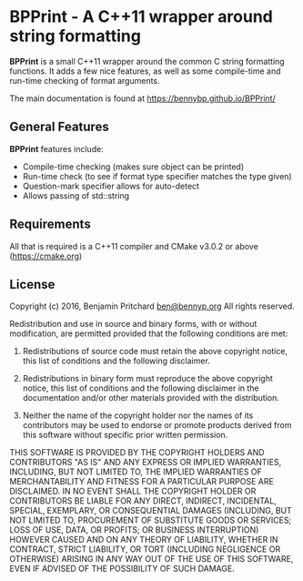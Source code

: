 # BPPrint - A C++11 wrapper around string formatting

**BPPrint** is a small C++11 wrapper around the common C string formatting functions.
It adds a few nice features, as well as some compile-time and run-time
checking of format arguments.

The main documentation is found at https://bennybp.github.io/BPPrint/

## General Features

**BPPrint** features include:

- Compile-time checking (makes sure object can be printed)
- Run-time check (to see if format type specifier matches the type given)
- Question-mark specifier allows for auto-detect
- Allows passing of std::string

## Requirements

All that is required is a C++11 compiler and CMake v3.0.2 or above
(https://cmake.org)


## License

Copyright (c) 2016, Benjamin Pritchard <ben@bennyp.org>
All rights reserved.

Redistribution and use in source and binary forms, with or without
modification, are permitted provided that the following conditions
are met:

1. Redistributions of source code must retain the above copyright notice,
this list of conditions and the following disclaimer.

2. Redistributions in binary form must reproduce the above copyright
notice, this list of conditions and the following disclaimer in the
documentation and/or other materials provided with the distribution.

3. Neither the name of the copyright holder nor the names of its
contributors may be used to endorse or promote products derived from
this software without specific prior written permission.

THIS SOFTWARE IS PROVIDED BY THE COPYRIGHT HOLDERS AND CONTRIBUTORS
"AS IS" AND ANY EXPRESS OR IMPLIED WARRANTIES, INCLUDING, BUT NOT
LIMITED TO, THE IMPLIED WARRANTIES OF MERCHANTABILITY AND FITNESS FOR
A PARTICULAR PURPOSE ARE DISCLAIMED. IN NO EVENT SHALL THE COPYRIGHT
HOLDER OR CONTRIBUTORS BE LIABLE FOR ANY DIRECT, INDIRECT, INCIDENTAL,
SPECIAL, EXEMPLARY, OR CONSEQUENTIAL DAMAGES (INCLUDING, BUT NOT LIMITED
TO, PROCUREMENT OF SUBSTITUTE GOODS OR SERVICES; LOSS OF USE, DATA, OR
PROFITS; OR BUSINESS INTERRUPTION) HOWEVER CAUSED AND ON ANY THEORY OF
LIABILITY, WHETHER IN CONTRACT, STRICT LIABILITY, OR TORT (INCLUDING
NEGLIGENCE OR OTHERWISE) ARISING IN ANY WAY OUT OF THE USE OF THIS
SOFTWARE, EVEN IF ADVISED OF THE POSSIBILITY OF SUCH DAMAGE.


